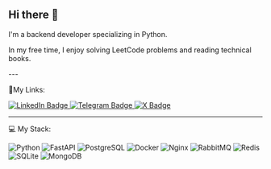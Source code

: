 ## Hi there 👋 
<p>I'm a backend developer specializing in Python.</p>
<p>In my free time, I enjoy solving LeetCode problems and reading technical books.</p>
---

📎My Links: 

<div id="badges">
  <a href="https://www.linkedin.com/in/%D0%B4%D0%B0%D0%BD%D0%B8%D0%BB-%D1%82%D0%BE%D0%BF%D0%BE%D0%BB%D1%8C-02642a25a/">
    <img src="https://img.shields.io/badge/LinkedIn-blue?style=for-the-badge&logo=linkedin&logoColor=white" alt="LinkedIn Badge"/>
  </a>
  <a href="https://t.me/IKYGAII">
    <img src="https://img.shields.io/badge/Telegram-blue?style=for-the-badge&logo=telegram&logoColor=white" alt="Telegram Badge"/>
  </a>
  <a href="[your-twitter-URL](https://x.com/PTopolek)">
    <img src="https://img.shields.io/badge/X-black?style=for-the-badge&logo=X&logoColor=white" widgt ='22px' alt="X Badge"/>
  </a>
</div>

---

💻 My Stack:

![Python](https://img.shields.io/badge/Python-3776AB?style=for-the-badge&logo=python&logoColor=white)
![FastAPI](https://img.shields.io/badge/FastAPI-009688?style=for-the-badge&logo=fastapi&logoColor=white)
![PostgreSQL](https://img.shields.io/badge/PostgreSQL-4169E1?style=for-the-badge&logo=postgresql&logoColor=white)
![Docker](https://img.shields.io/badge/Docker-2496ED?style=for-the-badge&logo=docker&logoColor=white)
![Nginx](https://img.shields.io/badge/Nginx-009639?style=for-the-badge&logo=nginx&logoColor=white)
![RabbitMQ](https://img.shields.io/badge/RabbitMQ-FF6600?style=for-the-badge&logo=rabbitmq&logoColor=white)
![Redis](https://img.shields.io/badge/Redis-DC382D?style=for-the-badge&logo=redis&logoColor=white)
![SQLite](https://img.shields.io/badge/SQLite-003B57?style=for-the-badge&logo=sqlite&logoColor=white)
![MongoDB](https://img.shields.io/badge/MongoDB-47A248?style=for-the-badge&logo=mongodb&logoColor=white)
